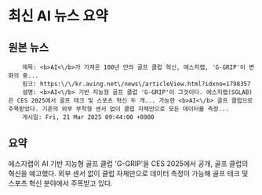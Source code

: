 # 최신 AI 뉴스 요약

## 원본 뉴스
		제목: <b>AI<\/b>가 가져온 100년 만의 골프 클럽 혁신, 에스지랩, 'G-GRIP'이 변화의 중...
		링크: https:\/\/kr.aving.net\/news\/articleView.html?idxno=1798357
		설명: <b>AI<\/b> 기반 지능형 골프 클럽 'G-GRIP'이 그것이다. 에스지랩(SGLAB)은 CES 2025에서 골프 테크 및 스포츠 혁신 두 개... 가능한 <b>AI<\/b> 골프 클럽으로 주목받았다. 기존의 외부 부착형 센서 없이 클럽 자체만으로 모든 데이터를 측정... 
		게시일: Fri, 21 Mar 2025 09:44:00 +0900


## 요약
에스지랩이 AI 기반 지능형 골프 클럽 'G-GRIP'을 CES 2025에서 공개, 골프 클럽의 혁신을 예고했다. 외부 센서 없이 클럽 자체만으로 데이터 측정이 가능해 골프 테크 및 스포츠 혁신 분야에서 주목받고 있다.
